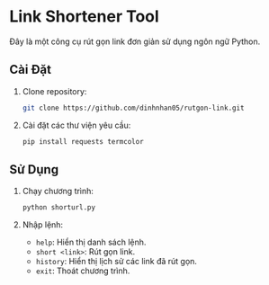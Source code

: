 # Link Shortener Tool

Đây là một công cụ rút gọn link đơn giản sử dụng ngôn ngữ Python.

## Cài Đặt

1. Clone repository:

    ```bash
    git clone https://github.com/dinhnhan05/rutgon-link.git
    ```

2. Cài đặt các thư viện yêu cầu:

    ```bash
    pip install requests termcolor
    ```

## Sử Dụng

1. Chạy chương trình:

    ```bash
    python shorturl.py
    ```

2. Nhập lệnh:

    - `help`: Hiển thị danh sách lệnh.
    - `short <link>`: Rút gọn link.
    - `history`: Hiển thị lịch sử các link đã rút gọn.
    - `exit`: Thoát chương trình.

